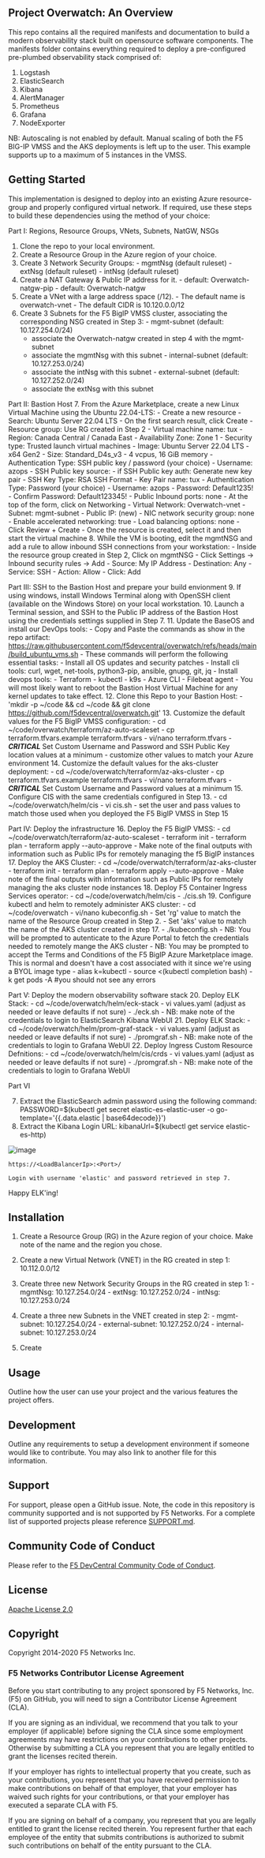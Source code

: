 ## Project Overwatch: An Overview

This repo contains all the required manifests and documentation to build a modern observability stack built on opensource software components. The manifests folder contains everything required to deploy a pre-configured pre-plumbed observability stack comprised of:

  1. Logstash
  2. ElasticSearch
  3. Kibana
  4. AlertManager
  5. Prometheus
  6. Grafana
  7. NodeExporter

NB: Autoscaling is not enabled by default. Manual scaling of both the F5 BIG-IP VMSS and the AKS deployments is left up to the user. This example supports up to a maximum of 5 instances in the VMSS. 

## Getting Started

This implementation is designed to deploy into an existing Azure resource-group and properly configured virtual network. If required, use these steps to build these dependencies using the method of your choice:

Part I: Regions, Resource Groups, VNets, Subnets, NatGW, NSGs
  1. Clone the repo to your local environment.
  2. Create a Resource Group in the Azure region of your choice.
  3. Create 3 Network Security Groups:
    - mgmtNsg (default ruleset)
    - extNsg (default ruleset)
    - intNsg (default ruleset)
  4. Create a NAT Gateway & Public IP address for it.
    - default: Overwatch-natgw-pip
    - default: Overwatch-natgw
  5. Create a VNet with a large address space (/12). 
    - The default name is overwatch-vnet
    - The default CIDR is 10.120.0.0/12
  6. Create 3 Subnets for the F5 BigIP VMSS cluster, associating the corresponding NSG created in Step 3:
    - mgmt-subnet (default: 10.127.254.0/24)
      - associate the Overwatch-natgw created in step 4 with the mgmt-subnet
      - associate the mgmtNsg with this subnet
    - internal-subnet (default: 10.127.253.0/24)
      - associate the intNsg with this subnet
    - external-subnet (default: 10.127.252.0/24)
      - associate the extNsg with this subnet

Part II: Bastion Host
  7. From the Azure Marketplace, create a new Linux Virtual Machine using the Ubuntu 22.04-LTS:
    - Create a new resource
    - Search: Ubuntu Server 22.04 LTS
    - On the first search result, click Create
      - Resource group: Use RG created in Step 2
      - Virtual machine name: tux
      - Region: Canada Central / Canada East
      - Availability Zone: Zone 1
      - Security type: Trusted launch virtual machines
      - Image: Ubuntu Server 22.04 LTS - x64 Gen2
      - Size: Standard_D4s_v3 - 4 vcpus, 16 GiB memory
      - Authentication Type: SSH public key / password (your choice)
        - Username: azops
        - SSH Public key source: 
          - if SSH Public key auth: Generate new key pair
            - SSH Key Type: RSA SSH Format
        - Key  Pair name: tux
      - Authentication Type: Password (your choice)
        - Username: azops
        - Password: Default1235!
        - Confirm Password: Default123345!
      - Public Inbound ports: none
    - At the top of the form, click on Networking
      - Virtual Network: Overwatch-vnet
      - Subnet: mgmt-subnet
      - Public IP: (new)
      - NIC network security group: none
      - Enable accelerated networking: true
      - Load balancing options: none
    - Click Review + Create
    - Once the resource is created, select it and then start the virtual machine
  8. While the VM is booting, edit the mgmtNSG and add a rule to allow inbound SSH connections from your workstation:
    - Inside the resource group created in Step 2, Click on mgmtNSG
    - Click Settings -> Inbound security rules -> Add
      - Source: My IP Address
      - Destination: Any
      - Service: SSH
      - Action: Allow
      - Click: Add
    
Part III: SSH to the Bastion Host and prepare your build envionment
  9. If using windows, install Windows Terminal along with OpenSSH client (available on the Windows Store) on your local workstation.
  10. Launch a Terminal session, and SSH to the Public IP address of the Bastion Host using the credentials settings supplied in Step 7.
  11. Update the BaseOS and install our DevOps tools:
    - Copy and Paste the commands as show in the repo artifact: https://raw.githubusercontent.com/f5devcentral/overwatch/refs/heads/main/build_ubuntu_vms.sh
    - These commands will perform the following essential tasks:
      - Install all OS updates and security patches
      - Install cli tools: curl, wget, net-tools, python3-pip, ansible, gnupg, git, jq
      - Install devops tools: 
        - Terraform
        - kubectl
        - k9s
        - Azure CLI
        - Filebeat agent
    - You will most likely want to reboot the Bastion Host Virtual Machine for any kernel updates to take effect.
  12. Clone this Repo to your Bastion Host:
    - 'mkdir -p ~/code && cd ~/code && git clone https://github.com/f5devcentral/overwatch.git'
  13. Customize the default values for the F5 BigIP VMSS configuration:
    - cd ~/code/overwatch/terraform/az-auto-scaleset
    - cp terraform.tfvars.example terraform.tfvars
    - vi/nano terraform.tfvars
      - ***CRITICAL*** Set Custom Username and Password and SSH Public Key location values at a minimum
      - customize other values to match your Azure environment
  14. Customize the default values for the aks-cluster deployment:
    - cd ~/code/overwatch/terraform/az-aks-cluster
    - cp terraform.tfvars.example terraform.tfvars
    - vi/nano terraform.tfvars
      - ***CRITICAL*** Set Custom Username and Password values at a minimum
  15. Configure CIS with the same credentials configured in Step 13.
    - cd ~/code/overwatch/helm/cis
    - vi cis.sh
      - set the user and pass values to match those used when you deployed the F5 BigIP VMSS in Step 15

Part IV: Deploy the infrastructure
  16. Deploy the F5 BigIP VMSS:
    - cd ~/code/overwatch/terraform/az-auto-scaleset
    - terraform init
    - terraform plan
    - terraform apply --auto-approve
    - Make note of the final outputs with information such as Public IPs for remotely managing the f5 BigIP instances
  17. Deploy the AKS Cluster:
    - cd ~/code/overwatch/terraform/az-aks-cluster
    - terraform init
    - terraform plan
    - terraform apply --auto-approve
    - Make note of the final outputs with information such as Public IPs for remotely managing the aks cluster node instances
  18. Deploy F5 Container Ingress Services operator:
    - cd ~/code/overwatch/helm/cis
    - ./cis.sh
  19. Configure kubectl and helm to remotely administer AKS cluster:
    - cd ~/code/overwatch
    - vi/nano kubeconfig.sh
    - Set 'rg' value to match the name of the Resource Group created in Step 2.
    - Set 'aks' value to match the name of the AKS cluster created in step 17.
    - ./kubeconfig.sh 
      - NB: You will be prompted to autenticate to the Azure Portal to fetch the credentials needed to remotely mange the AKS cluster
      - NB: You may be prompted to accept the Terms and Conditions of the F5 BigIP Azure Marketplace image. This is normal and doesn't have a cost associated with it since we're using a BYOL image type
    - alias k=kubectl
    - source <(kubectl completion bash)
    - k get pods -A #you should not see any errors

Part V: Deploy the modern observability software stack
  20. Deploy ELK Stack:
    - cd ~/code/overwatch/helm/eck-stack
    - vi values.yaml (adjust as needed or leave defaults if not sure)
    - ./eck.sh
    - NB: make note of the credentials to login to ElasticSearch Kibana WebUI
  21. Deploy ELK Stack:
    - cd ~/code/overwatch/helm/prom-graf-stack
    - vi values.yaml (adjust as needed or leave defaults if not sure)
    - ./promgraf.sh
    - NB: make note of the credentials to login to Grafana WebUI
  22. Deploy Ingress Custom Resource Defnitions:
    - cd ~/code/overwatch/helm/cis/crds
    - vi values.yaml (adjust as needed or leave defaults if not sure)
    - ./promgraf.sh
    - NB: make note of the credentials to login to Grafana WebUI

Part VI

  7. Extract the ElasticSearch admin password using the following command:
                            PASSWORD=$(kubectl get secret elastic-es-elastic-user -o go-template='{{.data.elastic | base64decode}}')  
  8. Extract the Kibana Login URL: kibanaUrl=$(kubectl get service elastic-es-http)

  ![image](https://github.com/user-attachments/assets/7ffa68c2-efd7-4638-a104-b431eafa43a6)

    https://<LoadBalancerIp>:<Port>/
  
    Login with username 'elastic' and password retrieved in step 7. 
    
  Happy ELK'ing!

## Installation

  1. Create a Resource Group (RG) in the Azure region of your choice. Make note of the name and the region you chose.
  2. Create a new Virtual Network (VNET) in the RG created in step 1: 10.112.0.0/12
  3. Create three new Network Security Groups in the RG created in step 1: 
    - mgmtNsg: 10.127.254.0/24
    - extNsg: 10.127.252.0/24
    - intNsg: 10.127.253.0/24

  4. Create a three new Subnets in the VNET created in step 2:
    - mgmt-subnet: 10.127.254.0/24
    - external-subnet: 10.127.252.0/24
    - internal-subnet: 10.127.253.0/24

  5. Create 

## Usage

Outline how the user can use your project and the various features the project offers.

## Development

Outline any requirements to setup a development environment if someone would like to contribute.  You may also link to another file for this information.

## Support

For support, please open a GitHub issue.  Note, the code in this repository is community supported and is not supported by F5 Networks.  For a complete list of supported projects please reference [SUPPORT.md](SUPPORT.md).

## Community Code of Conduct

Please refer to the [F5 DevCentral Community Code of Conduct](code_of_conduct.md).

## License

[Apache License 2.0](LICENSE)

## Copyright

Copyright 2014-2020 F5 Networks Inc.

### F5 Networks Contributor License Agreement

Before you start contributing to any project sponsored by F5 Networks, Inc. (F5) on GitHub, you will need to sign a Contributor License Agreement (CLA).

If you are signing as an individual, we recommend that you talk to your employer (if applicable) before signing the CLA since some employment agreements may have restrictions on your contributions to other projects.
Otherwise by submitting a CLA you represent that you are legally entitled to grant the licenses recited therein.

If your employer has rights to intellectual property that you create, such as your contributions, you represent that you have received permission to make contributions on behalf of that employer, that your employer has waived such rights for your contributions, or that your employer has executed a separate CLA with F5.

If you are signing on behalf of a company, you represent that you are legally entitled to grant the license recited therein.
You represent further that each employee of the entity that submits contributions is authorized to submit such contributions on behalf of the entity pursuant to the CLA.
